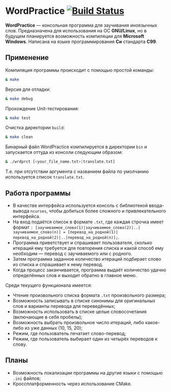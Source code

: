 # WordPractice [![Build Status](https://travis-ci.org/Belstowe/WordPractice.svg?branch=master)](https://travis-ci.org/github/Belstowe/WordPractice)

**WordPractice** — консольная программа для заучивания иноязычных слов. Предназначена для использования на ОС **GNU/Linux**, но в будущем планируется возможность компиляции для **Microsoft Windows**. Написана на языке программирования **Си** стандарта **C99**.

## Применение
Компиляция программы происходит с помощью простой команды:
```sh
& make
```
Версия для отладки:
```sh
& make debug
```
Прохождение Unit-тестирования:
```sh
& make test
```
Очистка директории `build`:
```sh
& make clean
```

Бинарный файл WordPractice компилируется в директории `bin` и запускается оттуда из консоли следующим образом:
```sh
& ./wrdprct [<your_file_name.txt>|translate.txt]
```
Т.е. при отсутствии аргумента с названием файла по умолчанию используется список `translate.txt`.

## Работа программы
* В качестве интерфейса используется консоль с библиотекой ввода-вывода `ncurses`, чтобы добиться более сложного и привлекательного интерфейса.
* На вход подаётся список в формате `.txt`, где каждая строчка имеет формат `: [заучиваемое_слово(1)|заучиваемое_слово(2)|..|заучиваемое_слово(n)] = [перевод_на_родной(1)|перевод_на_родной(2)|..|перевод_на_родной(n)];`.
* Программа приветствует и спрашивает пользователя, сколько итераций ему требуется для повторения списка и какой способ ему необходим — перевод с заучиваемого или с родного.
* Затем программа заданное количество итераций подбирает слово из списка и спрашивает к нему перевод.
* Когда процесс заканчивается, программа выдаёт количество удачно определённых слов и выходит обратно в главное меню.

Среди текущего функционала имеется:
* Чтение произвольного списка формата `.txt` произвольного размера;
* Возможность записывать в списке синонимы для оригинальных слов и варианты перевода для переведённых;
* Возможность использовать в списке целые словосочетания (включающие в себя пробелы);
* Возможность выбрать произвольное число итераций, либо какое-либо из уже данных (10, 15, 20);
* Режим, где пользователь печатает слово-перевод;
* Режим, где пользователь выбирает один из четырёх переводов к слову.

## Планы
* Возможность локализации программы на другие языки с помощью `.ini` файлов;
* Кроссплатформенность через использование CMake.
